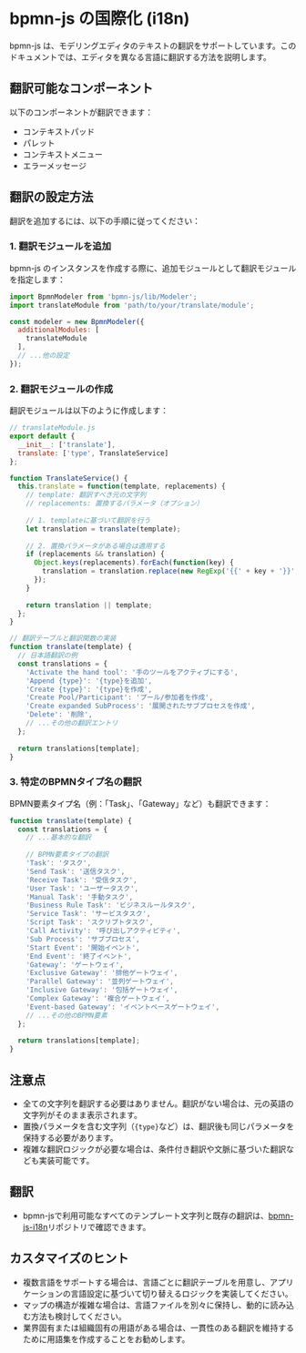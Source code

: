 # bpmn-js の国際化 (i18n)

bpmn-js は、モデリングエディタのテキストの翻訳をサポートしています。このドキュメントでは、エディタを異なる言語に翻訳する方法を説明します。

## 翻訳可能なコンポーネント

以下のコンポーネントが翻訳できます：

- コンテキストパッド
- パレット
- コンテキストメニュー
- エラーメッセージ

## 翻訳の設定方法

翻訳を追加するには、以下の手順に従ってください：

### 1. 翻訳モジュールを追加

bpmn-js のインスタンスを作成する際に、追加モジュールとして翻訳モジュールを指定します：

```javascript
import BpmnModeler from 'bpmn-js/lib/Modeler';
import translateModule from 'path/to/your/translate/module';

const modeler = new BpmnModeler({
  additionalModules: [
    translateModule
  ],
  // ...他の設定
});
```

### 2. 翻訳モジュールの作成

翻訳モジュールは以下のように作成します：

```javascript
// translateModule.js
export default {
  __init__: ['translate'],
  translate: ['type', TranslateService]
};

function TranslateService() {
  this.translate = function(template, replacements) {
    // template: 翻訳すべき元の文字列
    // replacements: 置換するパラメータ（オプション）
    
    // 1. templateに基づいて翻訳を行う
    let translation = translate(template);
    
    // 2. 置換パラメータがある場合は適用する
    if (replacements && translation) {
      Object.keys(replacements).forEach(function(key) {
        translation = translation.replace(new RegExp('{{' + key + '}}', 'g'), replacements[key]);
      });
    }
    
    return translation || template;
  };
}

// 翻訳テーブルと翻訳関数の実装
function translate(template) {
  // 日本語翻訳の例
  const translations = {
    'Activate the hand tool': '手のツールをアクティブにする',
    'Append {type}': '{type}を追加',
    'Create {type}': '{type}を作成',
    'Create Pool/Participant': 'プール/参加者を作成',
    'Create expanded SubProcess': '展開されたサブプロセスを作成', 
    'Delete': '削除',
    // ...その他の翻訳エントリ
  };
  
  return translations[template];
}
```

### 3. 特定のBPMNタイプ名の翻訳

BPMN要素タイプ名（例：「Task」、「Gateway」など）も翻訳できます：

```javascript
function translate(template) {
  const translations = {
    // ...基本的な翻訳
    
    // BPMN要素タイプの翻訳
    'Task': 'タスク',
    'Send Task': '送信タスク',
    'Receive Task': '受信タスク',
    'User Task': 'ユーザータスク',
    'Manual Task': '手動タスク',
    'Business Rule Task': 'ビジネスルールタスク',
    'Service Task': 'サービスタスク',
    'Script Task': 'スクリプトタスク',
    'Call Activity': '呼び出しアクティビティ',
    'Sub Process': 'サブプロセス',
    'Start Event': '開始イベント',
    'End Event': '終了イベント',
    'Gateway': 'ゲートウェイ',
    'Exclusive Gateway': '排他ゲートウェイ',
    'Parallel Gateway': '並列ゲートウェイ',
    'Inclusive Gateway': '包括ゲートウェイ',
    'Complex Gateway': '複合ゲートウェイ',
    'Event-based Gateway': 'イベントベースゲートウェイ',
    // ...その他のBPMN要素
  };
  
  return translations[template];
}
```

## 注意点

- 全ての文字列を翻訳する必要はありません。翻訳がない場合は、元の英語の文字列がそのまま表示されます。
- 置換パラメータを含む文字列（`{type}`など）は、翻訳後も同じパラメータを保持する必要があります。
- 複雑な翻訳ロジックが必要な場合は、条件付き翻訳や文脈に基づいた翻訳なども実装可能です。

## 翻訳

- bpmn-jsで利用可能なすべてのテンプレート文字列と既存の翻訳は、[bpmn-js-i18n](https://github.com/bpmn-io/bpmn-js-i18n)リポジトリで確認できます。

## カスタマイズのヒント

- 複数言語をサポートする場合は、言語ごとに翻訳テーブルを用意し、アプリケーションの言語設定に基づいて切り替えるロジックを実装してください。
- マップの構造が複雑な場合は、言語ファイルを別々に保持し、動的に読み込む方法も検討してください。
- 業界固有または組織固有の用語がある場合は、一貫性のある翻訳を維持するために用語集を作成することをお勧めします。
